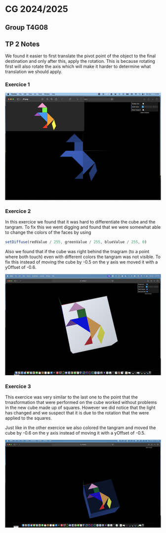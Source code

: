 # CG 2024/2025

## Group T4G08

## TP 2 Notes

We found it easier to first translate the pivot point of the object to the final destination and only after this, apply the rotation.
This is because rotating first will also rotate the axis which will make it harder to determine what translation we should apply.

### Exercice 1

![Screenshot 1](screenshots/cg-t04g08-tp2-1.png)

### Exercice 2

In this exercice we found that it was hard to differentiate the cube and the tangram. To fix this we went digging and found that we were somewhat able to
change the colors of the faces by using 

```js 
setDiffuse(redValue / 255, greenValue / 255, blueValue / 255, 0)
```

Also we found that if the cube was right behind the tnagram (to a point where both touch) even with different colors the tangram was not visible. To fix this instead of moving the cube by -0.5 on the y axis we moved it with a yOffset of -0.6.

![Screenshot 2](screenshots/cg-t04g08-tp2-2.png)

### Exercice 3

This exercice was very similar to the last one to the point that the trnasformation that were performed on the cube worked without problems in the new cube made up of squares.
However we did notice that the light has changed and we suspect that it is due to the rotation that the were applied to the squares.

Just like in the other exercice we also colored the tangram and moved the cube by -0.6 on the y axis instead of moving it with a yOffset of -0.5.

![Screenshot 3](screenshots/cg-t04g08-tp2-3.png)
